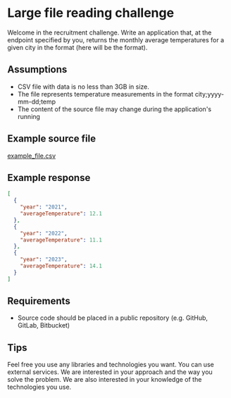# Large file reading challenge

Welcome in the recruitment challenge.
Write an application that, at the endpoint specified by you, returns the monthly average temperatures for a given city in the format (here will be the format).

## Assumptions

- CSV file with data is no less than 3GB in size.
- The file represents temperature measurements in the format city;yyyy-mm-dd;temp
- The content of the source file may change during the application's running

## Example source file
[example_file.csv](example_file.csv)


## Example response
```json
[
  {
	"year": "2021",
	"averageTemperature": 12.1
  },
  {
	"year": "2022",
	"averageTemperature": 11.1
  },
  {
	"year": "2023",
	"averageTemperature": 14.1
  }
]
```

## Requirements
- Source code should be placed in a public repository (e.g. GitHub, GitLab, Bitbucket)

## Tips
Feel free you use any libraries and technologies you want. You can use external services. We are interested in your approach and the way you solve the problem. We are also interested in your knowledge of the technologies you use.
